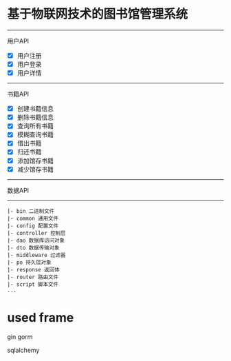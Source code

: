 # 基于物联网技术的图书馆管理系统


---

用户API

- [x] 用户注册
- [x] 用户登录
- [x] 用户详情

---

书籍API

- [x] 创建书籍信息
- [x] 删除书籍信息
- [x] 查询所有书籍
- [x] 模糊查询书籍
- [x] 借出书籍
- [x] 归还书籍
- [x] 添加馆存书籍
- [x] 减少馆存书籍

---

数据API



---

```
|- bin 二进制文件
|- common 通用文件
|- config 配置文件
|- controller 控制层
|- dao 数据库访问对象
|- dto 数据传输对象
|- middleware 过滤器
|- po 持久层对象
|- response 返回体
|- router 路由文件
|- script 脚本文件
...
```


# used frame
gin
gorm

sqlalchemy

